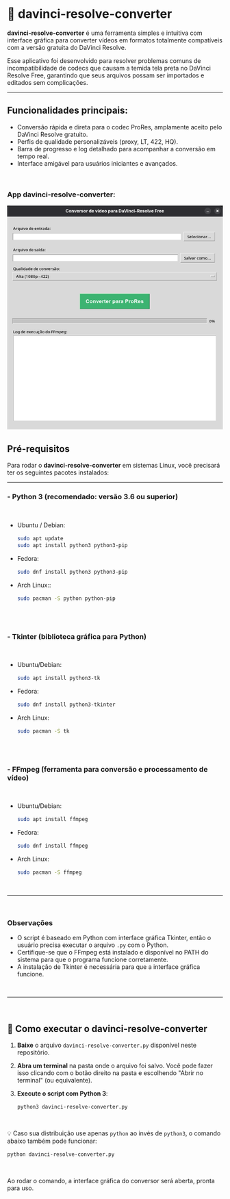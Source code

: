 # 🔄 davinci-resolve-converter

**davinci-resolve-converter** é uma ferramenta simples e intuitiva com interface gráfica para converter vídeos em formatos totalmente compatíveis com a versão gratuita do DaVinci Resolve.

Esse aplicativo foi desenvolvido para resolver problemas comuns de incompatibilidade de codecs que causam a temida tela preta no DaVinci Resolve Free, garantindo que seus arquivos possam ser importados e editados sem complicações.

---

## Funcionalidades principais:

- Conversão rápida e direta para o codec ProRes, amplamente aceito pelo DaVinci Resolve gratuito.
- Perfis de qualidade personalizáveis (proxy, LT, 422, HQ).
- Barra de progresso e log detalhado para acompanhar a conversão em tempo real.
- Interface amigável para usuários iniciantes e avançados.

</br>

### App davinci-resolve-converter:  
![App davinci-resolve-converter](img/converter-app.png)  

## Pré-requisitos


Para rodar o **davinci-resolve-converter** em sistemas Linux, você precisará ter os seguintes pacotes instalados:

---

### - **Python 3** (recomendado: versão 3.6 ou superior)

</br>

  - Ubuntu / Debian:
    ```bash
    sudo apt update
    sudo apt install python3 python3-pip

  - Fedora:
    ```bash
    sudo dnf install python3 python3-pip

  - Arch Linux::
    ```bash
    sudo pacman -S python python-pip

</br>
</br>
    

### - **Tkinter** (biblioteca gráfica para Python)  

</br>

  - Ubuntu/Debian:  
    ```bash
    sudo apt install python3-tk
    ```  
  - Fedora:  
    ```bash
    sudo dnf install python3-tkinter
    ```  
  - Arch Linux:  
    ```bash
    sudo pacman -S tk
    ```  

</br>
</br>

### - **FFmpeg** (ferramenta para conversão e processamento de vídeo)

</br>

  - Ubuntu/Debian:  
    ```bash
    sudo apt install ffmpeg
    ```  
  - Fedora:  
    ```bash
    sudo dnf install ffmpeg
    ```  
  - Arch Linux:  
    ```bash
    sudo pacman -S ffmpeg
    ```

</br>

---

</br>

### Observações

- O script é baseado em Python com interface gráfica Tkinter, então o usuário precisa executar o arquivo `.py` com o Python.  
- Certifique-se que o FFmpeg está instalado e disponível no PATH do sistema para que o programa funcione corretamente.  
- A instalação de Tkinter é necessária para que a interface gráfica funcione.

</br>

---

</br>

## 🔧 Como executar o davinci-resolve-converter

1. **Baixe** o arquivo `davinci-resolve-converter.py` disponível neste repositório.

2. **Abra um terminal** na pasta onde o arquivo foi salvo. Você pode fazer isso clicando com o botão direito na pasta e escolhendo "Abrir no terminal" (ou equivalente).

3. **Execute o script com Python 3**:

   ```bash
   python3 davinci-resolve-converter.py

</br>

💡 Caso sua distribuição use apenas `python` ao invés de `python3`, o comando abaixo também pode funcionar:
  
```bash
python davinci-resolve-converter.py
```
</br>

Ao rodar o comando, a interface gráfica do conversor será aberta, pronta para uso.

